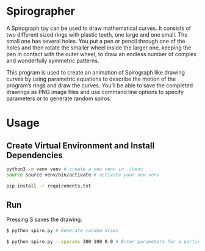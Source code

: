 # Spirographer

A Spirograph toy can be used to draw mathematical curves. It consists of two different sized
rings with plastic teeth, one large and one small. The small one has several holes. You put
a pen or pencil through one of the holes and then rotate the smaller wheel inside the larger
one, keeping the pen in contact with the outer wheel, to draw an endless number of complex
and wonderfully symmetric patterns.

This program is used to create an animation of Spirograph like drawing curves by using
parametric equations to describe the motion of the program’s rings and draw the curves. You’ll
be able to save the completed drawings as PNG image files and use command line options to
specify parameters or to generate random spiros.

# Usage

## Create Virtual Environment and Install Dependencies

```bash
python3 -m venv venv # create a new venv in ./venv
source source venv/bin/activate # activate your new venv

pip install -r requirements.txt
```

## Run

Pressing S saves the drawing.

```bash
$ python spiro.py # Generate random draws

$ python spiro.py --sparams 300 100 0.9 # Enter parameters for a particular draw
```
